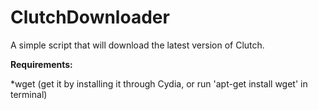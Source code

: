 ClutchDownloader
================

A simple script that will download the latest version of Clutch.

<b>Requirements:</b>

*wget (get it by installing it through Cydia, or run 'apt-get install wget' in terminal)